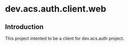 # dev.acs.auth.client.web
## Introduction

This project intented to be a client for dev.acs.auth project.

